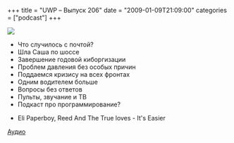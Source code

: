 +++
title = "UWP – Выпуск 206"
date = "2009-01-09T21:09:00"
categories = ["podcast"]
+++

![](https://podcast.umputun.com/images/uwp/uwp206.jpg)


- Что случилось с почтой?
- Шла Саша по шоссе
- Завершение годовой киборгизации
- Проблем давления без особых причин
- Поддаемся кризису на всех фронтах
- Одним водителем больше
- Вопросы без ответов
- Пульты, звучание и ТВ
- Подкаст про программирование?


* Eli Paperboy, Reed And The True loves - It's Easier

[Аудио](https://podcast.umputun.com/media/ump_podcast206.mp3)
<audio src="https://podcast.umputun.com/media/ump_podcast206.mp3" preload="none">